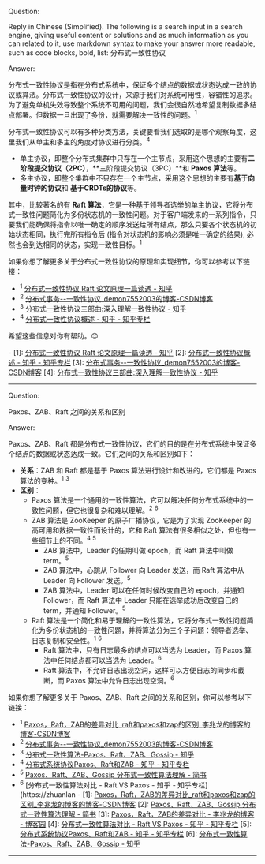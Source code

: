 Question:

Reply in Chinese (Simplified).
The following is a search input in a search engine, giving useful content or solutions and as much information as you can related to it, use markdown syntax to make your answer more readable, such as code blocks, bold, list:
分布式一致性协议

Answer:

分布式一致性协议是指在分布式系统中，保证多个结点的数据或状态达成一致的协议或算法。分布式一致性协议的设计，来源于我们对系统可用性，容错性的追求。为了避免单机失效导致整个系统不可用的问题，我们会很自然地希望复制数据多结点部署。但数据一旦出现了多份，就需要解决一致性的问题。<sup>1</sup>

分布式一致性协议可以有多种分类方法，关键要看我们选取的是哪个观察角度，这里我们从单主和多主的角度对协议进行分类。<sup>4</sup>

- 单主协议，即整个分布式集群中只存在一个主节点，采用这个思想的主要有**二阶段提交协议（2PC）**，**三阶段提交协议（3PC）**和 **Paxos 算法**等。
- 多主协议，即整个集群中不只存在一个主节点，采用这个思想的主要有**基于向量时钟的协议**和 **基于CRDTs的协议**等。

其中，比较著名的有 **Raft 算法**，它是一种基于领导者选举的单主协议，它将分布式一致性问题简化为多份状态机的一致性问题。对于客户端发来的一系列指令，只要我们能确保将指令以唯一确定的顺序发送给所有结点，那么只要各个状态机的初始状态相同，执行完所有指令后 (指令对状态机的影响必须是唯一确定的结果), 必然也会到达相同的状态，实现一致性目标。<sup>1</sup>

如果你想了解更多关于分布式一致性协议的原理和实现细节，你可以参考以下链接：

- <sup>1</sup> [分布式一致性协议 Raft 论文原理一篇读透 - 知乎](https://zhuanlan.zhihu.com/p/344781101)
- <sup>2</sup> [分布式事务--一致性协议_demon7552003的博客-CSDN博客](https://blog.csdn.net/demon7552003/article/details/86657767)
- <sup>3</sup> [分布式一致性协议三部曲:深入理解一致性协议 - 知乎](https://zhuanlan.zhihu.com/p/136162967)
- <sup>4</sup> [分布式一致性协议概述 - 知乎 - 知乎专栏](https://zhuanlan.zhihu.com/p/130974371)

希望这些信息对你有帮助。😊

\-
\[1]: [分布式一致性协议 Raft 论文原理一篇读透 - 知乎](https://zhuanlan.zhihu.com/p/344781101)
\[2]: [分布式一致性协议概述 - 知乎 - 知乎专栏](https://zhuanlan.zhihu.com/p/130974371)
\[3]: [分布式事务--一致性协议_demon7552003的博客-CSDN博客](https://blog.csdn.net/demon7552003/article/details/86657767)
\[4]: [分布式一致性协议三部曲:深入理解一致性协议 - 知乎](https://zhuanlan.zhihu.com/p/136162967)

<hr/>

Question:

Paxos、ZAB、Raft 之间的关系和区别

Answer:

Paxos、ZAB、Raft 都是分布式一致性协议，它们的目的是在分布式系统中保证多个结点的数据或状态达成一致。它们之间的关系和区别如下：

- **关系**：ZAB 和 Raft 都是基于 Paxos 算法进行设计和改进的，它们都是 Paxos 算法的变种。<sup>1</sup> <sup>3</sup>
- **区别**：
  - Paxos 算法是一个通用的一致性算法，它可以解决任何分布式系统中的一致性问题，但它也很复杂和难以理解。<sup>2</sup> <sup>6</sup>
  - ZAB 算法是 ZooKeeper 的原子广播协议，它是为了实现 ZooKeeper 的高可用和数据一致性而设计的，它和 Raft 算法有很多相似之处，但也有一些细节上的不同。<sup>4</sup> <sup>5</sup>
    - ZAB 算法中，Leader 的任期叫做 epoch，而 Raft 算法中叫做 term。<sup>5</sup>
    - ZAB 算法中，心跳从 Follower 向 Leader 发送，而 Raft 算法中从 Leader 向 Follower 发送。<sup>5</sup>
    - ZAB 算法中，Leader 可以在任何时候改变自己的 epoch，并通知 Follower，而 Raft 算法中 Leader 只能在选举成功后改变自己的 term，并通知 Follower。<sup>5</sup>
  - Raft 算法是一个简化和易于理解的一致性算法，它将分布式一致性问题简化为多份状态机的一致性问题，并将算法分为三个子问题：领导者选举、日志复制和安全性。<sup>1</sup> <sup>6</sup>
    - Raft 算法中，只有日志最多的结点可以当选为 Leader，而 Paxos 算法中任何结点都可以当选为 Leader。<sup>6</sup>
    - Raft 算法中，不允许日志出现空洞，这样可以方便日志的同步和截断，而 Paxos 算法中允许日志出现空洞。<sup>6</sup>

如果你想了解更多关于 Paxos、ZAB、Raft 之间的关系和区别，你可以参考以下链接：

- <sup>1</sup> [Paxos，Raft，ZAB的差异对比_raft和paxos和zap的区别_李兆龙的博客的博客-CSDN博客](https://blog.csdn.net/weixin_43705457/article/details/113840487)
- <sup>2</sup> [分布式事务--一致性协议_demon7552003的博客-CSDN博客](https://blog.csdn.net/demon7552003/article/details/86657767)
- <sup>3</sup> [分布式一致性算法-Paxos、Raft、ZAB、Gossip - 知乎](https://zhuanlan.zhihu.com/p/130332285)
- <sup>4</sup> [分布式系统协议Paxos、Raft和ZAB - 知乎 - 知乎专栏](https://zhuanlan.zhihu.com/p/147691282)
- <sup>5</sup> [Paxos、Raft、ZAB、Gossip 分布式一致性算法理解 - 简书](https://www.jianshu.com/p/43472249dc6c)
- <sup>6</sup> [分布式一致性算法对比 - Raft VS Paxos - 知乎 - 知乎专栏](https://zhuanlan
\-
\[1]: [Paxos，Raft，ZAB的差异对比_raft和paxos和zap的区别_李兆龙的博客的博客-CSDN博客](https://blog.csdn.net/weixin_43705457/article/details/113840487)
\[2]: [Paxos、Raft、ZAB、Gossip 分布式一致性算法理解 - 简书](https://www.jianshu.com/p/43472249dc6c)
\[3]: [Paxos，Raft，ZAB的差异对比 - 李兆龙的博客 - 博客园](https://www.cnblogs.com/lizhaolong/p/16437199.html)
\[4]: [分布式一致性算法对比 - Raft VS Paxos - 知乎 - 知乎专栏](https://zhuanlan.zhihu.com/p/88290363)
\[5]: [分布式系统协议Paxos、Raft和ZAB - 知乎 - 知乎专栏](https://zhuanlan.zhihu.com/p/147691282)
\[6]: [分布式一致性算法-Paxos、Raft、ZAB、Gossip - 知乎](https://zhuanlan.zhihu.com/p/130332285)

<hr/>


